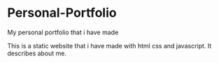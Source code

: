 # Personal-Portfolio
My personal portfolio that i have made


This is a static website that i have made with html css and javascript.
It describes about me.
